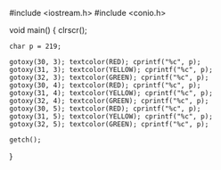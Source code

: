 #include <iostream.h>
#include <conio.h>

void main() {
    clrscr();

    char p = 219;

    gotoxy(30, 3); textcolor(RED); cprintf("%c", p);
    gotoxy(31, 3); textcolor(YELLOW); cprintf("%c", p);
    gotoxy(32, 3); textcolor(GREEN); cprintf("%c", p);
    gotoxy(30, 4); textcolor(RED); cprintf("%c", p);
    gotoxy(31, 4); textcolor(YELLOW); cprintf("%c", p);
    gotoxy(32, 4); textcolor(GREEN); cprintf("%c", p);
    gotoxy(30, 5); textcolor(RED); cprintf("%c", p);
    gotoxy(31, 5); textcolor(YELLOW); cprintf("%c", p);
    gotoxy(32, 5); textcolor(GREEN); cprintf("%c", p);

    getch();
}
